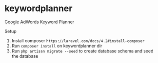 keywordplanner
==============

Google AdWords Keyword Planner

Setup
1. Install composer `https://laravel.com/docs/4.2#install-composer`
2. Run `composer install` on keywordplanner dir
3. Run `php artisan migrate --seed` to create database schema and seed the database
